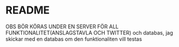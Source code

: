# README #

OBS BÖR KÖRAS UNDER EN SERVER FÖR ALL FUNKTIONALITET(ANSLAGSTAVLA OCH TWITTER) och databas, jag skickar med en databas om den funktionaliten vill testas
